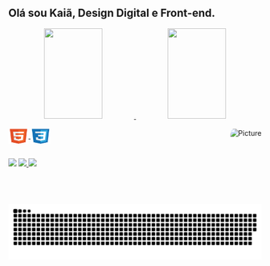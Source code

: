 ## Olá sou Kaiã, Design Digital e Front-end.<br>
<div align="center">
  <a href="https://github.com/kaiawerb">
  <img height="180em" width="48%" src="https://github-readme-stats.vercel.app/api?username=kaiawerb&show_icons=true&theme=dracula&include_all_commits=true&count_private=true"/>
  <img height="180em" width="48%" src="https://github-readme-stats.vercel.app/api/top-langs/?username=kaiawerb&layout=compact&langs_count=7&theme=dracula"/>
</div>
<div style="display: inline_block"><br>
  <img align="center" alt="HTML" height="30" width="40" src="https://raw.githubusercontent.com/devicons/devicon/master/icons/html5/html5-original.svg">
  <img align="center" alt="CSS" height="30" width="40" src="https://raw.githubusercontent.com/devicons/devicon/master/icons/css3/css3-original.svg">
  <img align="right" alt="Picture" height="150" style="border-radius:10%!important;" src="https://scontent-gru1-2.cdninstagram.com/v/t51.2885-19/168421557_495644164796175_1488178573221278544_n.jpg?stp=dst-jpg_s320x320&_nc_ht=scontent-gru1-2.cdninstagram.com&_nc_cat=103&_nc_ohc=4PKh-0P9yawAX_l8rAU&edm=ABfd0MgBAAAA&ccb=7-4&oh=00_AT_ZzdOcvavK_dCSANTFKGHr2aBiVvWQeBwThZrw5N2vpg&oe=62266D2F&_nc_sid=7bff83">
</div>
  
  ##
 
<div> 
  
  <a href="https://instagram.com/kwerb_" target="_blank"><img src="https://img.shields.io/badge/Instagram-E4405F?style=for-the-badge&logo=instagram&logoColor=white" target="_blank"></a>
 <a href="https://discord.gg/EnNEDEHKPg" target="_blank"><img src="https://aleen42.github.io/badges/src/behance.svg" target="_blank"> </a> 
 <a href="https://discord.gg/EnNEDEHKPg" target="_blank"><img src="https://img.shields.io/badge/Discord-7289DA?style=for-the-badge&logo=discord&logoColor=white" target="_blank"> </a>
  
  ![Snake animation](https://github.com/kaiawerb/kaiawerb/blob/output/github-contribution-grid-snake.svg)
 
</div>
